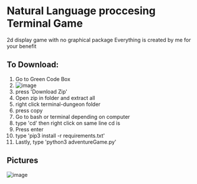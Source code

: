 # **Natural Language proccesing Terminal Game**
2d display game with no graphical package
Everything is created by me for your benefit
## **To Download:**
1) Go to Green Code Box
2) ![image](https://github.com/HershelT/game/assets/57326155/d52f1f75-34d7-478d-98ea-fd3a83881f21)
3) press 'Download Zip'
4) Open zip in folder and extract all
5) right click terminal-dungeon folder
6) press copy
7) Go to bash or terminal depending on computer
8) type 'cd' then right click on same line cd is
9) Press enter
10) type 'pip3 install -r requirements.txt'
11) Lastly, type 'python3 adventureGame.py'

## **Pictures**
![image](https://github.com/HershelT/game/assets/57326155/d52f1f75-34d7-478d-98ea-fd3a83881f21)

